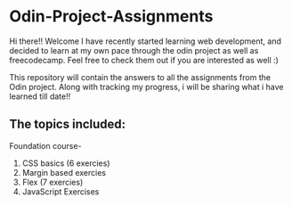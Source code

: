 # Odin-Project-Assignments

Hi there!! Welcome 
I have recently started learning web development, and decided to learn at my own pace through the odin project as well as freecodecamp. Feel free to check them out if you are interested as well :)

This repository will contain the answers to all the assignments from the Odin project. 
Along with tracking my progress, i will be sharing what i have learned till date!!

## The topics included: 
Foundation course-
1. CSS basics (6 exercies)
2. Margin based exercies
3. Flex (7 exercies)
4. JavaScript Exercises
